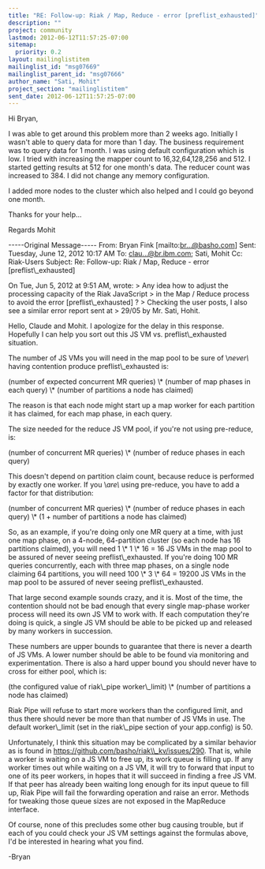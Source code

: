 ```yaml
---
title: "RE: Follow-up: Riak / Map, Reduce - error [preflist_exhausted]"
description: ""
project: community
lastmod: 2012-06-12T11:57:25-07:00
sitemap:
  priority: 0.2
layout: mailinglistitem
mailinglist_id: "msg07669"
mailinglist_parent_id: "msg07666"
author_name: "Sati, Mohit"
project_section: "mailinglistitem"
sent_date: 2012-06-12T11:57:25-07:00
---
```



Hi Bryan,

I was able to get around this problem more than 2 weeks ago. Initially I wasn't 
able to query data for more than 1 day. The business requirement was to query 
data for 1 month. I was using default configuration which is low. I tried with 
increasing the mapper count to 16,32,64,128,256 and 512. I started getting 
results at 512 for one month's data. The reducer count was increased to 384. I 
did not change any memory configuration.

I added more nodes to the cluster which also helped and I could go beyond one 
month.

Thanks for your help...

Regards
Mohit

 

-----Original Message-----
From: Bryan Fink [mailto:br...@basho.com] 
Sent: Tuesday, June 12, 2012 10:17 AM
To: clau...@br.ibm.com; Sati, Mohit
Cc: Riak-Users
Subject: Re: Follow-up: Riak / Map, Reduce - error [preflist\\_exhausted]

On Tue, Jun 5, 2012 at 9:51 AM,  wrote:
&gt; Any idea how to adjust the processing capacity of the Riak JavaScript 
&gt; in the Map / Reduce process to avoid the error [preflist\\_exhausted] ?
&gt; Checking the user posts, I also see a similar error report sent at 
&gt; 29/05 by Mr. Sati, Hohit.

Hello, Claude and Mohit. I apologize for the delay in this response.
Hopefully I can help you sort out this JS VM vs. preflist\\_exhausted situation.

The number of JS VMs you will need in the map pool to be sure of
\\*never\\* having contention produce preflist\\_exhausted is:

 (number of expected concurrent MR queries)
 \\* (number of map phases in each query)
 \\* (number of partitions a node has claimed)

The reason is that each node might start up a map worker for each partition it 
has claimed, for each map phase, in each query.

The size needed for the reduce JS VM pool, if you're not using pre-reduce, is:

 (number of concurrent MR queries)
 \\* (number of reduce phases in each query)

This doesn't depend on partition claim count, because reduce is performed by 
exactly one worker. If you \\*are\\* using pre-reduce, you have to add a factor 
for that distribution:

 (number of concurrent MR queries)
 \\* (number of reduce phases in each query)
 \\* (1 + number of partitions a node has claimed)

So, as an example, if you're doing only one MR query at a time, with just one 
map phase, on a 4-node, 64-partition cluster (so each node has 16 partitions 
claimed), you will need 1 \\* 1 \\* 16 = 16 JS VMs in the map pool to be assured of 
never seeing preflist\\_exhausted. If you're doing 100 MR queries concurrently, 
each with three map phases, on a single node claiming 64 partitions, you will 
need 100 \\* 3 \\* 64 =
19200 JS VMs in the map pool to be assured of never seeing preflist\\_exhausted.

That large second example sounds crazy, and it is. Most of the time, the 
contention should not be bad enough that every single map-phase worker process 
will need its own JS VM to work with. If each computation they're doing is 
quick, a single JS VM should be able to be picked up and released by many 
workers in succession.

These numbers are upper bounds to guarantee that there is never a dearth of JS 
VMs. A lower number should be able to be found via monitoring and 
experimentation. There is also a hard upper bound you should never have to 
cross for either pool, which is:

 (the configured value of riak\\_pipe worker\\_limit)
 \\* (number of partitions a node has claimed)

Riak Pipe will refuse to start more workers than the configured limit, and thus 
there should never be more than that number of JS VMs in use.
The default worker\\_limit (set in the riak\\_pipe section of your
app.config) is 50.

Unfortunately, I think this situation may be complicated by a similar behavior 
as is found in https://github.com/basho/riak\\_kv/issues/290.
That is, while a worker is waiting on a JS VM to free up, its work queue is 
filling up. If any worker times out while waiting on a JS VM, it will try to 
forward that input to one of its peer workers, in hopes that it will succeed in 
finding a free JS VM. If that peer has already been waiting long enough for 
its input queue to fill up, Riak Pipe will fail the forwarding operation and 
raise an error. Methods for tweaking those queue sizes are not exposed in the 
MapReduce interface.

Of course, none of this precludes some other bug causing trouble, but if each 
of you could check your JS VM settings against the formulas above, I'd be 
interested in hearing what you find.

-Bryan

